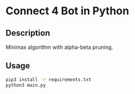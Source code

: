 # Connect 4 Bot in Python

## Description

Minimax algorithm with alpha-beta pruning.

## Usage

```bash
pip3 install -r requirements.txt
python3 main.py
```
